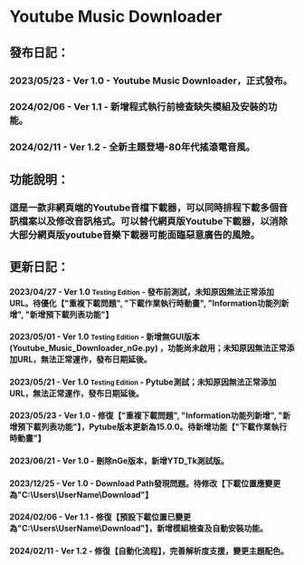 # Youtube Music Downloader
## 發布日記：
### 2023/05/23 - Ver 1.0 - Youtube Music Downloader，正式發布。
### 2024/02/06 - Ver 1.1 - 新增程式執行前檢查缺失模組及安裝的功能。
### 2024/02/11 - Ver 1.2 - 全新主題登場-80年代搖滾電音風。

## 功能說明：
### 這是一款非網頁端的Youtube音檔下載器，可以同時排程下載多個音訊檔案以及修改音訊格式。可以替代網頁版Youtube下載器，以消除大部分網頁版youtube音樂下載器可能面臨惡意廣告的風險。

## 更新日記：
#### 2023/04/27 - Ver 1.0 <small>Testing Edition</small> - 發布前測試，未知原因無法正常添加URL。待優化【"重複下載問題", "下載作業執行時動畫", "Information功能列新增", "新增預下載列表功能"】
#### 2023/05/01 - Ver 1.0 <small>Testing Edition</small> - 新增無GUI版本 (Youtube_Music_Downloader_nGe.py) ，功能尚未啟用；未知原因無法正常添加URL，無法正常運作，發布日期延後。
#### 2023/05/21 - Ver 1.0 <small>Testing Edition</small> - Pytube測試；未知原因無法正常添加URL，無法正常運作，發布日期延後。
#### 2023/05/23 - Ver 1.0 - 修復【"重複下載問題", "Information功能列新增", "新增預下載列表功能"】，Pytube版本更新為15.0.0。待新增功能【"下載作業執行時動畫"】
#### 2023/06/21 - Ver 1.0 - 刪除nGe版本，新增YTD_Tk測試版。
#### 2023/12/25 - Ver 1.0 - Download Path發現問題。待修改【下載位置應變更為"C:\Users\UserName\Download"】
#### 2024/02/06 - Ver 1.1 - 修復【預設下載位置已變更為"C:\Users\UserName\Download"】，新增模組檢查及自動安裝功能。
#### 2024/02/11 - Ver 1.2 - 修復【自動化流程】，完善解析度支援，變更主題配色。